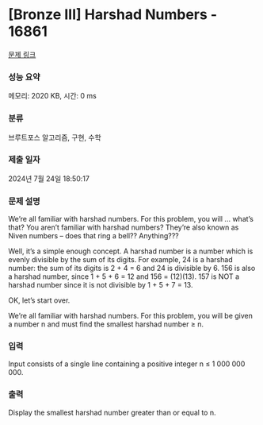 # [Bronze III] Harshad Numbers - 16861 

[문제 링크](https://www.acmicpc.net/problem/16861) 

### 성능 요약

메모리: 2020 KB, 시간: 0 ms

### 분류

브루트포스 알고리즘, 구현, 수학

### 제출 일자

2024년 7월 24일 18:50:17

### 문제 설명

<p>We’re all familiar with harshad numbers. For this problem, you will ... what’s that? You aren’t familiar with harshad numbers? They’re also known as Niven numbers – does that ring a bell?? Anything???</p>

<p>Well, it’s a simple enough concept. A harshad number is a number which is evenly divisible by the sum of its digits. For example, 24 is a harshad number: the sum of its digits is 2 + 4 = 6 and 24 is divisible by 6. 156 is also a harshad number, since 1 + 5 + 6 = 12 and 156 = (12)(13). 157 is NOT a harshad number since it is not divisible by 1 + 5 + 7 = 13.</p>

<p>OK, let’s start over.</p>

<p>We’re all familiar with harshad numbers. For this problem, you will be given a number n and must find the smallest harshad number ≥ n.</p>

### 입력 

 <p>Input consists of a single line containing a positive integer n ≤ 1 000 000 000.</p>

### 출력 

 <p>Display the smallest harshad number greater than or equal to n.</p>


